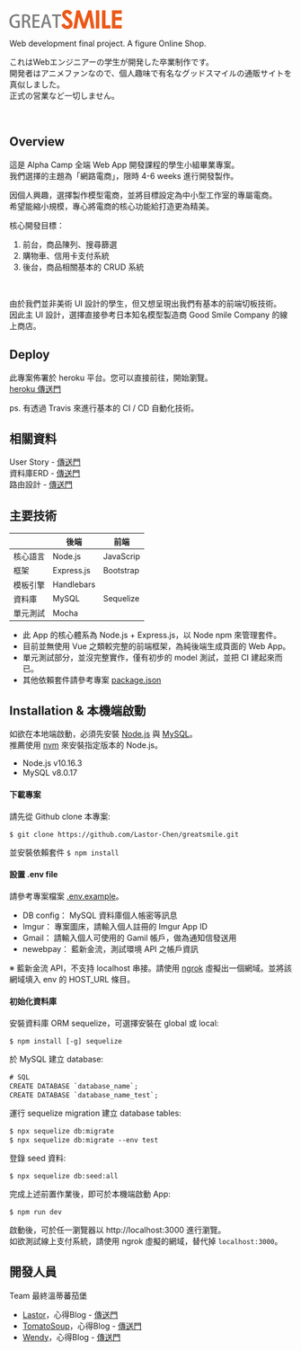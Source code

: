 ![image alt](https://github.com/Lastor-Chen/greatsmile/blob/master/public/img/logo.png?raw=true)

Web development final project. A figure Online Shop.

これはWebエンジニアーの学生が開発した卒業制作です。<br>
開発者はアニメファンなので、個人趣味で有名なグッドスマイルの通販サイトを真似しました。<br>
正式の営業など一切しません。

<br>

## Overview
這是 Alpha Camp 全端 Web App 開發課程的學生小組畢業專案。<br>
我們選擇的主題為「網路電商」，限時 4-6 weeks 進行開發製作。

因個人興趣，選擇製作模型電商，並將目標設定為中小型工作室的專屬電商。<br>
希望能縮小規模，專心將電商的核心功能給打造更為精美。

核心開發目標：
1. 前台，商品陳列、搜尋篩選
2. 購物車、信用卡支付系統
3. 後台，商品相關基本的 CRUD 系統
<br>

由於我們並非美術 UI 設計的學生，但又想呈現出我們有基本的前端切板技術。<br>
因此主 UI 設計，選擇直接參考日本知名模型製造商 Good Smile Company 的線上商店。

## Deploy
此專案佈署於 heroku 平台。您可以直接前往，開始瀏覽。<br>
[heroku 傳送門](https://greatsmile.herokuapp.com/products) <br>

ps. 有透過 Travis 來進行基本的 CI / CD 自動化技術。

## 相關資料
User Story - [傳送門](https://hackmd.io/@lastwendytomaburger/HJJ2c-mZL) <br>
資料庫ERD - [傳送門](public/img/GreatSmile_ERD%20.png) <br>
路由設計 - [傳送門](https://hackmd.io/@lastwendytomaburger/BJRf57H0r)

## 主要技術

|  | 後端 | 前端 |
| -------- | -------- | -------- |
| 核心語言   | Node.js     | JavaScrip |
| 框架 | Express.js | Bootstrap  |
| 模板引擎 | Handlebars | |
| 資料庫 | MySQL | Sequelize |
| 單元測試 | Mocha | |

- 此 App 的核心體系為 Node.js + Express.js，以 Node npm 來管理套件。
- 目前並無使用 Vue 之類較完整的前端框架，為純後端生成頁面的 Web App。
- 單元測試部分，並沒完整實作，僅有初步的 model 測試，並把 CI 建起來而已。
- 其他依賴套件請參考專案 [package.json](./package.json)

## Installation & 本機端啟動
如欲在本地端啟動，必須先安裝 [Node.js](https://nodejs.org/en/) 與 [MySQL](https://dev.mysql.com/downloads/mysql/)。<br>
推薦使用 [nvm](https://github.com/coreybutler/nvm-windows) 來安裝指定版本的 Node.js。
- Node.js v10.16.3
- MySQL v8.0.17

#### 下載專案
請先從 Github clone 本專案:
```
$ git clone https://github.com/Lastor-Chen/greatsmile.git
```

並安裝依賴套件 `$ npm install`

#### 設置 .env file
請參考專案檔案 [.env.example](./.env.example)。
- DB config： MySQL 資料庫個人帳密等訊息
- Imgur： 專案圖床，請輸入個人註冊的 Imgur App ID
- Gmail： 請輸入個人可使用的 Gamil 帳戶，做為通知信發送用
- newebpay： 藍新金流，測試環境 API 之帳戶資訊

※ 藍新金流 API，不支持 localhost 串接。請使用 [ngrok](https://ngrok.com/) 虛擬出一個網域。並將該網域填入 env 的 HOST_URL 條目。

#### 初始化資料庫
安裝資料庫 ORM sequelize，可選擇安裝在 global 或 local:
```
$ npm install [-g] sequelize
```

於 MySQL 建立 database:
```
# SQL
CREATE DATABASE `database_name`;
CREATE DATABASE `database_name_test`;
```

運行 sequelize migration 建立 database tables:
```
$ npx sequelize db:migrate
$ npx sequelize db:migrate --env test
```

登錄 seed 資料:
```
$ npx sequelize db:seed:all
```

完成上述前置作業後，即可於本機端啟動 App:
```
$ npm run dev
```

啟動後，可於任一瀏覽器以 http://localhost:3000 進行瀏覽。<br>
如欲測試線上支付系統，請使用 ngrok 虛擬的網域，替代掉 `localhost:3000`。

## 開發人員
Team 最終溫蒂蕃茄堡
- [Lastor](https://github.com/Lastor-Chen)，心得Blog - [傳送門](https://link.medium.com/cW3ljqsVE3)
- [TomatoSoup](https://github.com/TomatoSoup0126)，心得Blog - [傳送門](https://link.medium.com/JUSgRUQuF3)
- [Wendy](https://github.com/wendyhsiao)，心得Blog - [傳送門](https://link.medium.com/oGkoZ9eVE3)